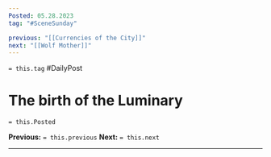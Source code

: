 ```yaml
---
Posted: 05.28.2023
tag: "#SceneSunday"

previous: "[[Currencies of the City]]"
next: "[[Wolf Mother]]"
---
```

`= this.tag` #DailyPost 
# The birth of the Luminary
`= this.Posted`

**Previous:** `= this.previous`
**Next:** `= this.next`

---

